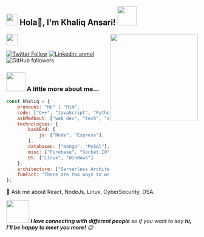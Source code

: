 <h2><img src="https://emojis.slackmojis.com/emojis/images/1531849430/4246/blob-sunglasses.gif?1531849430" width="30"/> Hola🏻, I'm Khaliq Ansari! <img src="https://media.giphy.com/media/12oufCB0MyZ1Go/giphy.gif" width="50"></h2>

<img align='right' src="https://media.giphy.com/media/M9gbBd9nbDrOTu1Mqx/giphy.gif" width="230">
<!-- <p><em>Software Engineer at <a href=/"xyz.com"> Xyz-->
</a><img src="https://media.giphy.com/media/WUlplcMpOCEmTGBtBW/giphy.gif" width="30"> 
</em></p>

[![Twitter Follow](https://img.shields.io/twitter/follow/TheKhaliqAnsari?label=Follow)](https://twitter.com/intent/follow?screen_name=TheKhaliqAnsari)
[![Linkedin: anmol](https://img.shields.io/badge/-TheKhaliqAnsari-blue?style=flat-square&logo=Linkedin&logoColor=white&link=https://www.linkedin.com/in/khaliqansari/)](https://www.linkedin.com/in/khaliqansari/)
![GitHub followers](https://img.shields.io/github/followers/thekhaliqansari?label=Follow&style=social)



### <img src="https://media.giphy.com/media/VgCDAzcKvsR6OM0uWg/giphy.gif" width="50"> A little more about me...  

```javascript
const khaliq = {
    pronouns: "He" | "Him",
    code: ["C++", "JavaScript", "Python"],
    askMeAbout: ["web dev", "tech", "app dev", "cyber security"],
    technologies: {
        backEnd: {
            js: ["Node", "Express"],
        },
        databases: ["mongo", "MySql"],
        misc: ["Firebase", "Socket.IO"],
        OS: ["Linux", "Windows"]
    },
    architecture: ["Serverless Architecture", "Progressive web applications", "Single page applications"],
    funFact: "There are two ways to write error-free programs; only the third one works"
};
```
 💬 Ask me about React, NodeJs, Linux, CyberSecurity, DSA.

<img src="https://media.giphy.com/media/LnQjpWaON8nhr21vNW/giphy.gif" width="60"> <em><b>I love connecting with different people</b> so if you want to say <b>hi, I'll be happy to meet you more!</b> 😊</em>

<!--
**TheKhaliqAnsari/TheKhaliqAnsari** is a ✨ _special_ ✨ repository because its `README.md` (this file) appears on your GitHub profile.

Here are some ideas to get you started:

- 🔭 I’m currently working on ...
- 🌱 I’m currently learning ...
- 👯 I’m looking to collaborate on ...
- 🤔 I’m looking for help with ...

- 📫 How to reach me: ...
- 😄 Pronouns: ...
- ⚡ Fun fact: ...
-->
